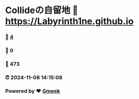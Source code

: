 # Collideの自留地 :link: https://Labyrinth1ne.github.io 
### :page_facing_up: [4](https://Labyrinth1ne.github.io/tag.html) 
### :speech_balloon: 0 
### :hibiscus: 473 
### :alarm_clock: 2024-11-08 14:15:08 
### Powered by :heart: [Gmeek](https://github.com/Meekdai/Gmeek)
